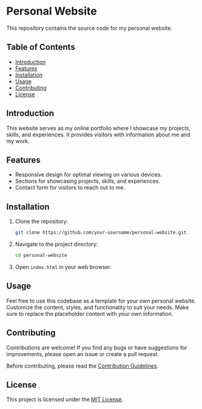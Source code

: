 # Personal Website

This repository contains the source code for my personal website.

## Table of Contents

- [Introduction](#introduction)
- [Features](#features)
- [Installation](#installation)
- [Usage](#usage)
- [Contributing](#contributing)
- [License](#license)

## Introduction

This website serves as my online portfolio where I showcase my projects, skills, and experiences. It provides visitors with information about me and my work.

## Features

- Responsive design for optimal viewing on various devices.
- Sections for showcasing projects, skills, and experiences.
- Contact form for visitors to reach out to me.

## Installation

1. Clone the repository:

    ```bash
    git clone https://github.com/your-username/personal-website.git
    ```

2. Navigate to the project directory:

    ```bash
    cd personal-website
    ```

3. Open `index.html` in your web browser.

## Usage

Feel free to use this codebase as a template for your own personal website. Customize the content, styles, and functionality to suit your needs. Make sure to replace the placeholder content with your own information.

## Contributing

Contributions are welcome! If you find any bugs or have suggestions for improvements, please open an issue or create a pull request. 

Before contributing, please read the [Contribution Guidelines](CONTRIBUTING.md).

## License

This project is licensed under the [MIT License](LICENSE).
